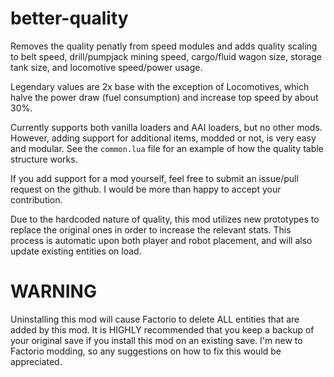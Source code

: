 # better-quality
Removes the quality penatly from speed modules and adds quality scaling to belt speed, drill/pumpjack mining speed, cargo/fluid wagon size, storage tank size, and locomotive speed/power usage.

Legendary values are 2x base with the exception of Locomotives, which halve the power draw (fuel consumption) and increase top speed by about 30%.

Currently supports both vanilla loaders and AAI loaders, but no other mods. However, adding support for additional items, modded or not, is very easy and modular. See the `common.lua` file for an example of how the quality table structure works.

If you add support for a mod yourself, feel free to submit an issue/pull request on the github. I would be more than happy to accept your contribution.

Due to the hardcoded nature of quality, this mod utilizes new prototypes to replace the original ones in order to increase the relevant stats. This process is automatic upon both player and robot placement, and will also update existing entities on load.

# WARNING

Uninstalling this mod will cause Factorio to delete ALL entities that are added by this mod. It is HIGHLY recommended that you keep a backup of your original save if you install this mod on an existing save. I'm new to Factorio modding, so any suggestions on how to fix this would be appreciated.
